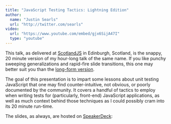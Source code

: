 ```yaml
---
title: "JavaScript Testing Tactics: Lightning Edition"
author:
  name: "Justin Searls"
  url: "http://twitter.com/searls"
video:
  url: "https://www.youtube.com/embed/gjx6SijA47I"
  type: "youtube"
---
```


This talk, as delivered at [ScotlandJS](http://www.scotlandjs.com) in Edinburgh, Scotland,
is the snappy, 20 minute version of my hour-long talk of the same name. If you like
punchy sweeping generalizations and rapid-fire slide transitions, this one may better
suit you than the [long-form version](/posts/2013-10-03-javascript-testing-tactics).

The goal of this presentation is to impart some lessons about unit testing JavaScript
that one may find counter-intuitive, not obvious, or poorly documented by the community.
It covers a handful of tactics to employ when writing tests for (particularly, front-end)
JavaScript applications, as well as much context behind those techniques as I could
possibly cram into its 20 minute run-time.

The slides, as always, are hosted on [SpeakerDeck](https://speakerdeck.com/searls/javascript-testing-tactics-lightning-edition):

<script async class="speakerdeck-embed" data-id="15a52d90b9b70131f0b15a4e8325df9f" data-ratio="1.33333333333333" src="//speakerdeck.com/assets/embed.js"></script>
